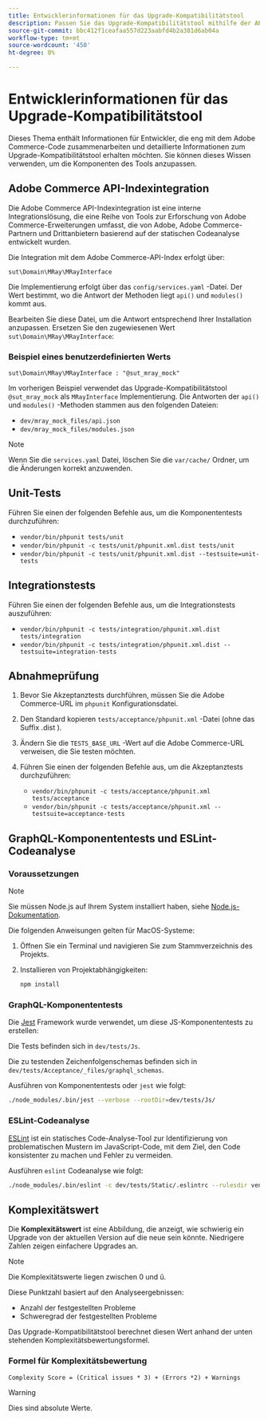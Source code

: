 ```yaml
---
title: Entwicklerinformationen für das Upgrade-Kompatibilitätstool
description: Passen Sie das Upgrade-Kompatibilitätstool mithilfe der API-Indexintegration an.
source-git-commit: bbc412f1ceafaa557d223aabfd4b2a381d6ab04a
workflow-type: tm+mt
source-wordcount: '450'
ht-degree: 0%

---
```



# Entwicklerinformationen für das Upgrade-Kompatibilitätstool

Dieses Thema enthält Informationen für Entwickler, die eng mit dem Adobe Commerce-Code zusammenarbeiten und detaillierte Informationen zum Upgrade-Kompatibilitätstool erhalten möchten. Sie können dieses Wissen verwenden, um die Komponenten des Tools anzupassen.

## Adobe Commerce API-Indexintegration

Die Adobe Commerce API-Indexintegration ist eine interne Integrationslösung, die eine Reihe von Tools zur Erforschung von Adobe Commerce-Erweiterungen umfasst, die von Adobe, Adobe Commerce-Partnern und Drittanbietern basierend auf der statischen Codeanalyse entwickelt wurden.

Die Integration mit dem Adobe Commerce-API-Index erfolgt über:

`sut\Domain\MRay\MRayInterface`

Die Implementierung erfolgt über das `config/services.yaml` -Datei. Der Wert bestimmt, wo die Antwort der Methoden liegt `api()` und `modules()` kommt aus.

Bearbeiten Sie diese Datei, um die Antwort entsprechend Ihrer Installation anzupassen. Ersetzen Sie den zugewiesenen Wert `sut\Domain\MRay\MRayInterface`:

### Beispiel eines benutzerdefinierten Werts

`sut\Domain\MRay\MRayInterface : "@sut_mray_mock"`

Im vorherigen Beispiel verwendet das Upgrade-Kompatibilitätstool `@sut_mray_mock` als `MRayInterface` Implementierung. Die Antworten der `api()` und `modules()` -Methoden stammen aus den folgenden Dateien:

- `dev/mray_mock_files/api.json`
- `dev/mray_mock_files/modules.json`

>[!NOTE]
>
>Wenn Sie die `services.yaml` Datei, löschen Sie die `var/cache/` Ordner, um die Änderungen korrekt anzuwenden.

## Unit-Tests

Führen Sie einen der folgenden Befehle aus, um die Komponententests durchzuführen:

- `vendor/bin/phpunit tests/unit`
- `vendor/bin/phpunit -c tests/unit/phpunit.xml.dist tests/unit`
- `vendor/bin/phpunit -c tests/unit/phpunit.xml.dist --testsuite=unit-tests`

## Integrationstests

Führen Sie einen der folgenden Befehle aus, um die Integrationstests auszuführen:

- `vendor/bin/phpunit -c tests/integration/phpunit.xml.dist tests/integration`
- `vendor/bin/phpunit -c tests/integration/phpunit.xml.dist --testsuite=integration-tests`

## Abnahmeprüfung

1. Bevor Sie Akzeptanztests durchführen, müssen Sie die Adobe Commerce-URL im `phpunit` Konfigurationsdatei.
1. Den Standard kopieren `tests/acceptance/phpunit.xml` -Datei (ohne das Suffix .dist ).
1. Ändern Sie die `TESTS_BASE_URL` -Wert auf die Adobe Commerce-URL verweisen, die Sie testen möchten.
1. Führen Sie einen der folgenden Befehle aus, um die Akzeptanztests durchzuführen:

   - `vendor/bin/phpunit -c tests/acceptance/phpunit.xml tests/acceptance`
   - `vendor/bin/phpunit -c tests/acceptance/phpunit.xml --testsuite=acceptance-tests`

## GraphQL-Komponententests und ESLint-Codeanalyse

### Voraussetzungen

>[!NOTE]
>
>Sie müssen Node.js auf Ihrem System installiert haben, siehe [Node.js-Dokumentation](https://nodejs.dev/learn/how-to-install-nodejs).

Die folgenden Anweisungen gelten für MacOS-Systeme:

1. Öffnen Sie ein Terminal und navigieren Sie zum Stammverzeichnis des Projekts.
1. Installieren von Projektabhängigkeiten:

   ```bash
   npm install
   ```

### GraphQL-Komponententests

Die [Jest](https://jestjs.io/docs/getting-started) Framework wurde verwendet, um diese JS-Komponententests zu erstellen:

Die Tests befinden sich in `dev/tests/Js`.

Die zu testenden Zeichenfolgenschemas befinden sich in `dev/tests/Acceptance/_files/graphql_schemas`.

Ausführen von Komponententests oder `jest` wie folgt:

```bash
./node_modules/.bin/jest --verbose --rootDir=dev/tests/Js/
```

### ESLint-Codeanalyse

[ESLint](https://eslint.org/docs/user-guide/getting-started) ist ein statisches Code-Analyse-Tool zur Identifizierung von problematischen Mustern im JavaScript-Code, mit dem Ziel, den Code konsistenter zu machen und Fehler zu vermeiden.

Ausführen `eslint` Codeanalyse wie folgt:

```bash
./node_modules/.bin/eslint -c dev/tests/Static/.eslintrc --rulesdir vendor/magento/magento-coding-standard/eslint/rules path/to/analyse
```

## Komplexitätswert

Die **Komplexitätswert** ist eine Abbildung, die anzeigt, wie schwierig ein Upgrade von der aktuellen Version auf die neue sein könnte. Niedrigere Zahlen zeigen einfachere Upgrades an.

>[!NOTE]
>
>Die Komplexitätswerte liegen zwischen 0 und û.

Diese Punktzahl basiert auf den Analyseergebnissen:

- Anzahl der festgestellten Probleme
- Schweregrad der festgestellten Probleme

Das Upgrade-Kompatibilitätstool berechnet diesen Wert anhand der unten stehenden Komplexitätsbewertungsformel.

### Formel für Komplexitätsbewertung

`Complexity Score = (Critical issues * 3) + (Errors *2) + Warnings`

>[!WARNING]
>
>Dies sind absolute Werte.
